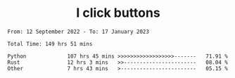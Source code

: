 <h1 align="center">
I click buttons
</h1>

<!--START_SECTION:waka-->

```text
From: 12 September 2022 - To: 17 January 2023

Total Time: 149 hrs 51 mins

Python             107 hrs 45 mins >>>>>>>>>>>>>>>>>>-------   71.91 %
Rust               12 hrs 3 mins   >>-----------------------   08.04 %
Other              7 hrs 43 mins   >------------------------   05.15 %
```

<!--END_SECTION:waka-->
